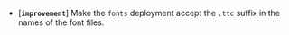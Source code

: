 * [**`improvement`**] Make the `fonts` deployment accept the `.ttc` suffix in the names of the font files.